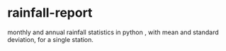# rainfall-report
monthly and annual rainfall statistics in python , with mean and standard deviation, for a single station.
